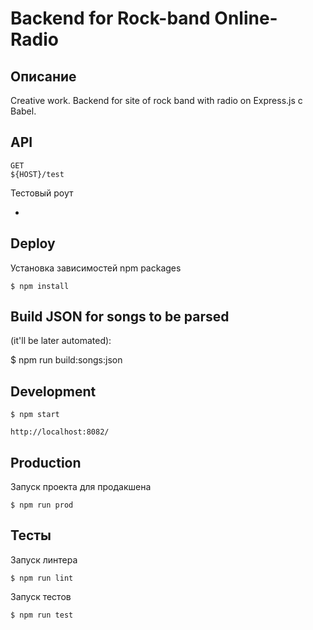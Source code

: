 Backend for Rock-band Online-Radio
==================================

Описание
--------

Creative work. Backend for site of rock band with radio on Express.js с Babel.


API
---

    GET
    ${HOST}/test

Тестовый роут

*

Deploy
------

Установка зависимостей npm packages

    $ npm install


Build JSON for songs to be parsed
---------------------------------
(it'll be later automated):


$ npm run build:songs:json


Development
-----------

    $ npm start

    http://localhost:8082/

Production
----------

Запуск проекта для продакшена

    $ npm run prod

Тесты
-----

Запуск линтера

    $ npm run lint

Запуск тестов

    $ npm run test
